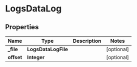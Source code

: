 

# LogsDataLog


## Properties

| Name | Type | Description | Notes |
|------------ | ------------- | ------------- | -------------|
|**_file** | **LogsDataLogFile** |  |  [optional] |
|**offset** | **Integer** |  |  [optional] |



